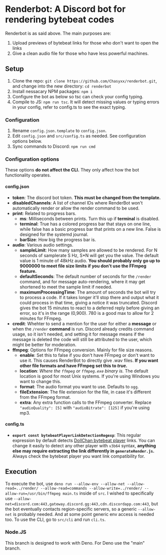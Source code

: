 # Renderbot: A Discord bot for rendering bytebeat codes

Renderbot is as said above. The main purposes are:

1. Upload previews of bytebeat links for those who don't want to open the links
2. Give a clean audio file for those who have less powerful machines.

## Setup
1. Clone the repo: `git clone https://github.com/Chasyxx/renderbot.git`, and change into the new directory: `cd renderbot`
2. Install nessacary NPM packages: `npm i`
3. Configure the bot as below so tsc can check your config typing.
4. Compile to JS: `npm run tsc`. It will detect missing values or typing errors in your config, refer to config.ts to see the exact typing.

### Configuration
1. Rename `config.json.template` to `config.json`.
2. Edit `config.json` and `src/config.ts` as needed. See configuration options below.
3. Sync commands to Discord: `npm run cmd`

### Configuration options
These options **do not affect the CLI.** They only affect how the bot functionality operates.
#### config.json
* **token**: The discord bot token. **This must be changed from the template.**
* **disabledChannels**: A list of channel IDs where RenderBot won't automatically render or allow the render command to be used.
* **print**: Related to progress bars.
  * **ms**: Milliseconds between prints. Turn this up if **terminal** is disabled.
  * **terminal**: True has a colored progress bar that stays on one line, while false has a basic progress bar that prints on a new line. False is designed for the systemd journal.
  * **barSize**: How big the progress bar is.
* **audio**: Various audio settings.
  * **sampleLimit**: How many samples are allowed to be rendered. For N seconds of samplerate S Hz, S*N will get you the value. The default value is 1 minute of 48kHz audio. **You should probably only go up to 9000000 to meet file size limits if you don't use the FFmpeg feature.**
  * **defaultSeconds**: The default number of seconds for the `/render` command, and for message auto-rendering, where it may get shortened to meet the sample limit if needed.
  * **maximumProcessingTime**: The amount of seconds the bot will try to process a code. If it takes longer it'll stop there and output what it could process in that time, giving a notice it was truncated. Discord gives the bot 15 minutes to react to a deferred reply before giving an error, so it's in the range (0,900). 780 is a good max to allow for 2 minutes for FFmpeg.
* **credit**: Whehter to send a mention for the user for either a **message** or when the `/render` **command** is run. Discord already credits command usage, so it isn't needed, and setting it for message means if the message is deleted the code will still be attributed to the user, which might be better for moderation.
* **ffmpeg**: Options for FFmpeg conversion. Mainly for file size reasons.
  * **enable**: Set this to false if you don't have FFmpeg or don't want to use it. This causes RenderBot to directly give .wav files. **If you want other file formats and have FFmpeg set this to *true.***
  * **location**: *Where the `ffmpeg` or `ffmpeg.exe` binary is.* The default location is good for most Unix systems. If you're using Windows you want to change this.
  * **format**: The audio format you want to use. Defaults to `ogg`.
  * **fileExtension**: The file extension for the file, in case it's different from the FFmpeg format.
  * **extra**: Any extra function calls to the FFmpeg converter. Replace `"audioQuality": [5]` with `"audioBitrate": [125]` if you're using mp3.
#### config.ts
  * **`export const bytebeatPlayerLinkDetectionRegexp`**: This regular expression by default detects [DollChan bytebeat player](https://dollchan.net/bytebeat/) links. You can change it easily to detect any other player with `v3b64` syntax, **anything else may require extracting the link differently in `generateRender.js`.** Always check the bytebeat player you want link compatibility for.

## Execution
To execute the bot, use `deno run --allow-env --allow-net --allow-read=../render/ --allow-read=commands --allow-write=../render/ --allow-run=/usr/bin/ffmpeg main.ts` inside of `src`. I wished to specifically use `--allow-net=discord.com:443,gateway.discord.gg:443,cdn.discordapp.com:443`, but the bot eventually contacts region-specific servers, so a generic `--allow-net` is probably needed. And at some point generic env access is needed too.
To use the CLI, go to `src/cli` and run `cli.ts`.

### Node.JS
This branch is designed to work with Deno. For Deno use the "main" branch.
